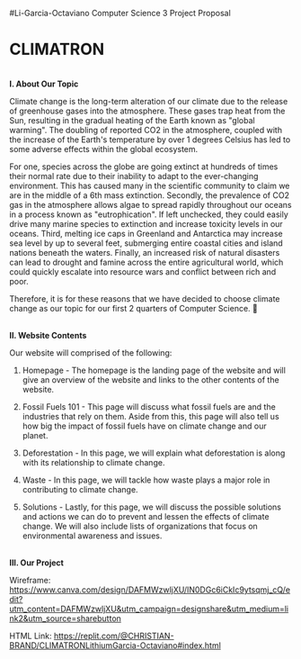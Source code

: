 #Li-Garcia-Octaviano
Computer Science 3 Project Proposal

<h1> CLIMATRON </h1>

<br> <strong> I. About Our Topic </strong> <br>

Climate change is the long-term alteration of our climate due to the release of greenhouse gases into the atmosphere. These gases trap heat from the Sun, resulting in the gradual heating of the Earth known as "global warming". The doubling of reported CO2 in the atmosphere, coupled with the increase of the Earth's temperature by over 1 degrees Celsius has led to some adverse effects within the global ecosystem. 

For one, species across the globe are going extinct at hundreds of times their normal rate due to their inability to adapt to the ever-changing environment. This has caused many in the scientific community to claim we are in the middle of a 6th mass extinction. Secondly, the prevalence of CO2 gas in the atmosphere allows algae to spread rapidly throughout our oceans in a process known as "eutrophication". If left unchecked, they could easily drive many marine species to extinction and increase toxicity levels in our oceans. Third, melting ice caps in Greenland and Antarctica may increase sea level by up to several feet, submerging entire coastal cities and island nations beneath the waters. Finally, an increased risk of natural disasters can lead to drought and famine across the entire agricultural world, which could quickly escalate into resource wars and conflict between rich and poor.

Therefore, it is for these reasons that we have decided to choose climate change as our topic for our first 2 quarters of Computer Science. 👏

<br> <strong> **II. Website Contents** </strong> <br>

Our website will comprised of the following:

1. Homepage - The homepage is the landing page of the website and will give an overview of the website and links to the other contents of the website.

2. Fossil Fuels 101 - This page will discuss what fossil fuels are and the industries that rely on them. Aside from this, this page will also tell us how big the impact of fossil fuels have on climate change and our planet. 

3. Deforestation - In this page, we will explain what deforestation is along with its relationship to climate change. 

4. Waste - In this page, we will tackle how waste plays a major role in contributing to climate change.

5. Solutions - Lastly, for this page, we will discuss the possible solutions and actions we can do to prevent and lessen the effects of climate change. We will also include lists of organizations that focus on environmental awareness and issues.

<br> <strong> **III. Our Project** </strong> <br>

Wireframe: https://www.canva.com/design/DAFMWzwljXU/IN0DGc6iCkIc9ytsqmj_cQ/edit?utm_content=DAFMWzwljXU&utm_campaign=designshare&utm_medium=link2&utm_source=sharebutton

HTML Link: https://replit.com/@CHRISTIAN-BRAND/CLIMATRONLithiumGarcia-Octaviano#index.html
